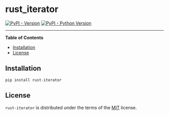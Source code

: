 # rust_iterator

[![PyPI - Version](https://img.shields.io/pypi/v/rust-iterator.svg)](https://pypi.org/project/rust-iterator)
[![PyPI - Python Version](https://img.shields.io/pypi/pyversions/rust-iterator.svg)](https://pypi.org/project/rust-iterator)

-----

**Table of Contents**

- [Installation](#installation)
- [License](#license)

## Installation

```console
pip install rust-iterator
```

## License

`rust-iterator` is distributed under the terms of the [MIT](https://spdx.org/licenses/MIT.html) license.
